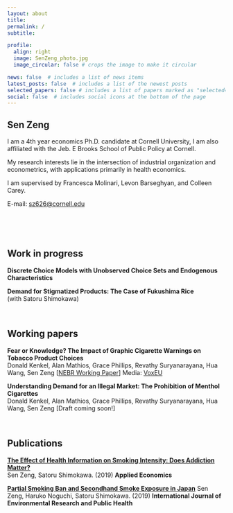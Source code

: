 ```yaml
---
layout: about
title: 
permalink: /
subtitle: 

profile:
  align: right
  image: SenZeng_photo.jpg
  image_circular: false # crops the image to make it circular

news: false  # includes a list of news items
latest_posts: false  # includes a list of the newest posts
selected_papers: false # includes a list of papers marked as "selected={true}"
social: false  # includes social icons at the bottom of the page
---
```


<!-- bundle exec jekyll serve
bin/deploy --user
git push -->

## **Sen Zeng**

I am a 4th year economics Ph.D. candidate at Cornell University, I am also affiliated with the Jeb. E Brooks School of Public Policy at Cornell.

My research interests lie in the intersection of industrial organization and econometrics, with applications primarily in health economics.

I am supervised by Francesca Molinari, Levon Barseghyan, and Colleen Carey.

E-mail: [sz626@cornell.edu](sz626@cornell.edu)  

<!-- ### [CV](https://raw.githack.com/sen-zeng/sen-zeng.github.io/master/assets/pdf/CV_SenZeng.pdf) -->

<br><br><br>

## Work in progress

**Discrete Choice Models with Unobserved Choice Sets and Endogenous Characteristics**  

**Demand for Stigmatized Products: The Case of Fukushima Rice**  
(with Satoru Shimokawa)

<br>

## Working papers

**Fear or Knowledge? The Impact of Graphic Cigarette Warnings on Tobacco Product Choices**  
Donald Kenkel, Alan Mathios, Grace Phillips, Revathy Suryanarayana, Hua Wang, Sen Zeng
[[NEBR Working Paper](https://www.nber.org/papers/w31534)]
Media: [VoxEU](https://cepr.org/voxeu/columns/fear-or-knowledge-impact-graphic-cigarette-warnings-tobacco-product-choices#:~:text=Compared%20to%20those%20who%20were,harmful%20e%2Dcigarettes%20or%20quitting.)  

**Understanding Demand for an Illegal Market: The Prohibition of Menthol Cigarettes**  
Donald Kenkel, Alan Mathios, Grace Phillips, Revathy Suryanarayana, Hua Wang, Sen Zeng
[Draft coming soon!]

<br>

## Publications

**[The Effect of Health Information on Smoking Intensity: Does Addiction Matter?](https://doi.org/10.1080/00036846.2019.1691141)**  
Sen Zeng, Satoru Shimokawa. (2019)
**Applied Economics**


**[Partial Smoking Ban and Secondhand Smoke Exposure in Japan](https://doi.org/10.3390/ijerph16152804)**
Sen Zeng, Haruko Noguchi, Satoru Shimokawa. (2019)
**International Journal of Environmental Research and Public Health**


